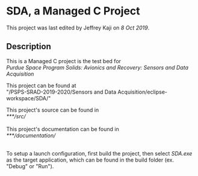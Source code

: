 # SDA, a Managed C Project
This project was last edited by Jeffrey Kaji on *8 Oct 2019*. <br/>

## Description
This is a Managed C project is the test bed for <br/>
*Purdue Space Program Solids: Avionics and Recovery: Sensors and Data Acquisition*

This project can be found at <br/>
"/PSPS-SRAD-2019-2020/Sensors and Data Acquisition/eclipse-workspace/SDA/"

This project's source can be found in <br/>
_***/src/_ <br/><br/>
This project's documentation can be found in <br/>
_***/documentation/_ <br/><br/>

To setup a launch configuration, first build the project, then select *SDA.exe* 
as the target application, which can be found in the build folder 
(ex. "Debug" or "Run").